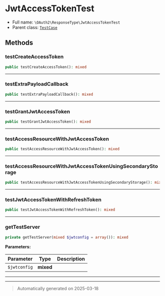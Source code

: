 
# JwtAccessTokenTest





* Full name: `\OAuth2\ResponseType\JwtAccessTokenTest`
* Parent class: [`TestCase`](../../PHPUnit/Framework/TestCase.md)




## Methods


### testCreateAccessToken



```php
public testCreateAccessToken(): mixed
```












***

### testExtraPayloadCallback



```php
public testExtraPayloadCallback(): mixed
```












***

### testGrantJwtAccessToken



```php
public testGrantJwtAccessToken(): mixed
```












***

### testAccessResourceWithJwtAccessToken



```php
public testAccessResourceWithJwtAccessToken(): mixed
```












***

### testAccessResourceWithJwtAccessTokenUsingSecondaryStorage



```php
public testAccessResourceWithJwtAccessTokenUsingSecondaryStorage(): mixed
```












***

### testJwtAccessTokenWithRefreshToken



```php
public testJwtAccessTokenWithRefreshToken(): mixed
```












***

### getTestServer



```php
private getTestServer(mixed $jwtconfig = array()): mixed
```








**Parameters:**

| Parameter | Type | Description |
|-----------|------|-------------|
| `$jwtconfig` | **mixed** |  |





***


***
> Automatically generated on 2025-03-18

